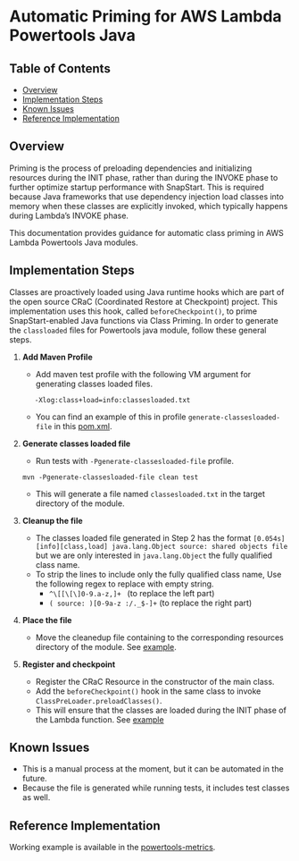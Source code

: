 # Automatic Priming for AWS Lambda Powertools Java

## Table of Contents
- [Overview](#overview)
- [Implementation Steps](#general-implementation-steps)
- [Known Issues](#known-issues-and-solutions)
- [Reference Implementation](#reference-implementation)

## Overview
Priming is the process of preloading dependencies and initializing resources during the INIT phase, rather than during the INVOKE phase to further optimize startup performance with SnapStart. 
This is required because Java frameworks that use dependency injection load classes into memory when these classes are explicitly invoked, which typically happens during Lambda’s INVOKE phase.

This documentation provides guidance for automatic class priming in AWS Lambda Powertools Java modules.


## Implementation Steps
Classes are proactively loaded using Java runtime hooks which are part of the open source CRaC (Coordinated Restore at Checkpoint) project.
This implementation uses this hook, called `beforeCheckpoint()`, to prime SnapStart-enabled Java functions via Class Priming.
In order to generate the `classloaded` files for Powertools java module, follow these general steps.

1. **Add Maven Profile**
    - Add maven test profile with the following VM argument for generating classes loaded files. 
   ```shell
      -Xlog:class+load=info:classesloaded.txt
      ```
    - You can find an example of this in profile `generate-classesloaded-file` in this [pom.xml](powertools-metrics/pom.xml).

2. **Generate classes loaded file**
    - Run tests with `-Pgenerate-classesloaded-file` profile.
   ```shell
   mvn -Pgenerate-classesloaded-file clean test
   ```
   - This will generate a file named `classesloaded.txt` in the target directory of the module.

3. **Cleanup the file**
    - The classes loaded file generated in Step 2 has the format
   `[0.054s][info][class,load] java.lang.Object source: shared objects file` 
   but we are only interested in `java.lang.Object` the fully qualified class name.
    - To strip the lines to include only the fully qualified class name, 
      Use the following regex to replace with empty string.
      - `^\[[\[\]0-9.a-z,]+ ` (to replace the left part)
      - `( source: )[0-9a-z :/._$-]+` (to replace the right part)

4. **Place the file**
    -  Move the cleanedup file containing to the corresponding resources directory of the module. See [example](powertools-metrics/src/resources/classesloaded.txt).

5. **Register and checkpoint**
    - Register the CRaC Resource in the constructor of the main class.
    - Add the `beforeCheckpoint()` hook in the same class to invoke `ClassPreLoader.preloadClasses()`.
    - This will ensure that the classes are loaded during the INIT phase of the Lambda function. See [example](powertools-metrics/src/main/java/software/amazon/lambda/powertools/metrics/MetricsFactory.java)
  

## Known Issues
- This is a manual process at the moment, but it can be automated in the future.
- Because the file is generated while running tests, it includes test classes as well.

## Reference Implementation
Working example is available in the [powertools-metrics](powertools-metrics/src/main/java/software/amazon/lambda/powertools/metrics/MetricsFactory.java). 
